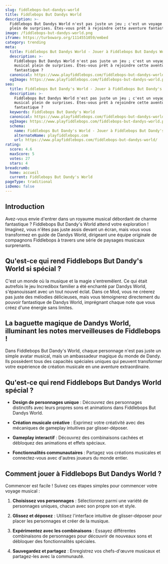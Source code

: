 ```yaml
---
slug: fiddlebops-but-dandys-world
title: Fiddlebops But Dandys World
description: >-
  Fiddlebops But Dandys World n'est pas juste un jeu ; c'est un voyage musical
  plein de surprises. Êtes-vous prêt à rejoindre cette aventure fantastique ?
image: /fiddlebops-but-dandys-world.png
iframe: https://turbowarp.org/1114551059/embed
category: trending
meta:
  title: Fiddlebops But Dandys World - Jouer à Fiddlebops But Dandys World en Ligne
  description: >-
    Fiddlebops But Dandys World n'est pas juste un jeu ; c'est un voyage
    musical plein de surprises. Êtes-vous prêt à rejoindre cette aventure
    fantastique ?
  canonical: https://www.playfiddlebops.com/fiddlebops-but-dandys-world/
  ogImage: https://www.playfiddlebops.com/fiddlebops-but-dandys-world.png
seo:
  title: Fiddlebops But Dandy's World - Jouer à Fiddlebops But Dandy's World en Ligne
  description: >-
    Fiddlebops But Dandys World n'est pas juste un jeu ; c'est un voyage
    musical plein de surprises. Êtes-vous prêt à rejoindre cette aventure
    fantastique ?
  keywords: Fiddlebops But Dandy's World
  canonical: https://www.playfiddlebops.com/fiddlebops-but-dandys-world/
  ogImage: https://www.playfiddlebops.com/fiddlebops-but-dandys-world.png
  schema:
    name: Fiddlebops But Dandy's World - Jouer à Fiddlebops But Dandy's World en Ligne
    alternateName: playfiddlebops.com
    url: https://www.playfiddlebops.com/fiddlebops-but-dandys-world/
rating:
  score: 4.6
  maxScore: 5
  votes: 27
  stars: 4
breadcrumb:
  home: accueil
  current: Fiddlebops But Dandy's World
pageType: traditional
isDemo: false
---
```


## Introduction

Avez-vous envie d'entrer dans un royaume musical débordant de charme fantastique ? Fiddlebops But Dandy's World attend votre exploration ! Imaginez, vous n'êtes pas juste assis devant un écran, mais vous vous transformez en guide de Dandys World, dirigeant une équipe originale de compagnons Fiddlebops à travers une série de paysages musicaux surprenants.

## Qu'est-ce qui rend Fiddlebops But Dandy's World si spécial ?

C'est un monde où la musique et la magie s'entremêlent. Ce qui était autrefois le jeu Incredibox familier a été enchanté par Dandys World, s'épanouissant avec un tout nouvel éclat. Dans ce Mod, vous ne créerez pas juste des mélodies délicieuses, mais vous témoignerez directement du pouvoir fantastique de Dandys World, imprégnant chaque note que vous créez d'une énergie sans limites.

## La baguette magique de Dandys World, illuminant les notes merveilleuses de Fiddlebops !

Dans Fiddlebops But Dandy's World, chaque personnage n'est pas juste un simple avatar musical, mais un ambassadeur magique du monde de Dandy. Ils possèdent tous des capacités spéciales uniques qui peuvent transformer votre expérience de création musicale en une aventure extraordinaire.

## Qu'est-ce qui rend Fiddlebops But Dandys World spécial ?

- **Design de personnages unique** : Découvrez des personnages distinctifs avec leurs propres sons et animations dans Fiddlebops But Dandys World.

- **Création musicale créative** : Exprimez votre créativité avec des mécaniques de gameplay intuitives par glisser-déposer.

- **Gameplay interactif** : Découvrez des combinaisons cachées et débloquez des animations et effets spéciaux.

- **Fonctionnalités communautaires** : Partagez vos créations musicales et connectez-vous avec d'autres joueurs du monde entier.

## Comment jouer à Fiddlebops But Dandys World ?

Commencer est facile ! Suivez ces étapes simples pour commencer votre voyage musical :

1. **Choisissez vos personnages** : Sélectionnez parmi une variété de personnages uniques, chacun avec son propre son et style.

1. **Glissez et déposez** : Utilisez l'interface intuitive de glisser-déposer pour placer les personnages et créer de la musique.

1. **Expérimentez avec les combinaisons** : Essayez différentes combinaisons de personnages pour découvrir de nouveaux sons et débloquer des fonctionnalités spéciales.

1. **Sauvegardez et partagez** : Enregistrez vos chefs-d'œuvre musicaux et partagez-les avec la communauté.